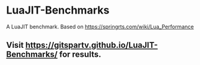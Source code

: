 # LuaJIT-Benchmarks
A LuaJIT benchmark. Based on https://springrts.com/wiki/Lua_Performance

## Visit https://gitspartv.github.io/LuaJIT-Benchmarks/ for results.
